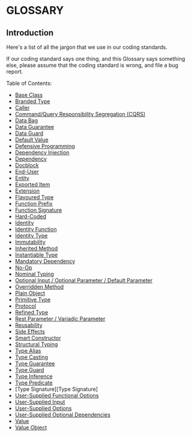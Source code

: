 # GLOSSARY

## Introduction

Here's a list of all the jargon that we use in our coding standards.

If our coding standard says one thing, and this Glossary says something else, please assume that the coding standard is wrong, and file a bug report.

Table of Contents:
- [Base Class][Base Class]
- [Branded Type][Branded Type]
- [Caller][Caller]
- [Command/Query Responsibility Segregation (CQRS)][CQRS]
- [Data Bag][Data Bag]
- [Data Guarantee][Data Guarantee]
- [Data Guard][Data Guard]
- [Default Value][Default Value]
- [Defensive Programming][Defensive Programming]
- [Dependency Injection][Dependency Injection]
- [Dependency][Dependency]
- [Docblock][Docblock]
- [End-User][End-User]
- [Entity][Entity]
- [Exported Item][Exported Item]
- [Extension][Extension]
- [Flavoured Type][Flavoured Type]
- [Function Prefix][Function Prefix]
- [Function Signature][Function Signature]
- [Hard-Coded][Hard-Coded]
- [Identity][Identity]
- [Identity Function][Identity Function]
- [Identity Type][Identity Type]
- [Immutability][Immutability]
- [Inherited Method][Inherited Method]
- [Instantiable Type][Instantiable Type]
- [Mandatory Dependency][Mandatory Dependency]
- [No-Op][No-Op]
- [Nominal Typing][Nominal Typing]
- [Optional Input / Optional Parameter / Default Parameter][Optional Input]
- [Overridden Method][Overridden Method]
- [Plain Object][Plain Object]
- [Primitive Type][Primitive Type]
- [Protocol][Protocol]
- [Refined Type][Refined Type]
- [Rest Parameter / Variadic Parameter][Rest Parameter]
- [Reusability][Reusability]
- [Side Effects][Side Effects]
- [Smart Constructor][Smart Constructor]
- [Structural Typing][Structural Typing]
- [Type Alias][Type Alias]
- [Type Casting][Type Casting]
- [Type Guarantee][Type Guarantee]
- [Type Guard][Type Guard]
- [Type Inference][Type Inference]
- [Type Predicate][Type Predicate]
- [Type Signature][Type Signature]
- [User-Supplied Functional Options][User-Supplied Functional Options]
- [User-Supplied Input][User-Supplied Input]
- [User-Supplied Options][User-Supplied Options]
- [User-Supplied Optional Dependencies][User-Supplied Optional Dependencies]
- [Value][Value]
- [Value Object][Value Object]

[ADOPTION]: ../impacted-areas/ADOPTION.md
[CONTRIBUTIONS]: ../impacted-areas/CONTRIBUTIONS.md
[CORRECTNESS]: ../impacted-areas/CORRECTNESS.md
[GOVERNANCE]: ../impacted-areas/GOVERNANCE.md
[PROJECT-MAINTENANCE]: ../impacted-areas/PROJECT-MAINTENANCE.md
[ROBUSTNESS]: ../impacted-areas/ROBUSTNESS.md
[SECURITY]: ../impacted-areas/SECURITY.md
[TESTABILITY]: ../impacted-areas/TESTABILITY.md
[Base Class]: ./base-class.md
[Branded Type]: ./branded-type.md
[Caller]: ./caller.md
[CQRS]: ./CQRS.md
[Data Bag]: ./data-bag.md
[Data Guard]: ./data-guard.md
[Data Guarantee]: ./data-guarantee.md
[Default Value]: ./default-value.md
[Defensive Programming]: ./defensive-programming.md
[Dependency]: ./dependency.md
[Dependency Injection]: ./dependency-injection.md
[Docblock]: ./docblock.md
[End-User]: ./end-user.md
[Entity]: ./entity.md
[Exported Item]: ./exported-item.md
[Extension]: ./extension.md
[Flavoured Type]: ./flavoured-type.md
[Function Prefix]: ./function-prefix.md
[Function Signature]: ./function-signature.md
[Hard-Coded]: ./hard-coded.md
[Identity]: ./identity.md
[Identity Function]: ./identity-function.md
[Identity Type]: ./identity-type.md
[Immutability]: ./immutability.md
[Inherited Method]: ./inherited-method.md
[Instantiable Type]: ./instantiable-type.md
[Mandatory Dependency]: ./mandatory-dependency.md
[No-Op]: ./no-op.md
[Nominal Typing]: ./nominal-typing.md
[Optional Input]: ./optional-input.md
[Overridden Method]: ./overridden-method.md
[Plain Object]: ./plain-object.md
[Primitive Type]: ./primitive-type.md
[Protocol]: ./protocol.md
[Refined Type]: ./refined-type.md
[Rest Parameter]: ./rest-parameter.md
[Reusability]: ./reusability.md
[Side Effects]: ./side-effects.md
[Smart Constructor]: ./smart-constructor.md
[Structural Typing]: ./structural-typing.md
[Type Alias]: ./type-alias.md
[Type Casting]: ./type-casting.md
[Type Guarantee]: ./type-guarantee.md
[Type Guard]: ./type-guard.md
[Type Inference]: ./type-inference.md
[Type Predicate]: ./type-predicate.md
[User-Supplied Functional Options]: ./user-supplied-functional-options.md
[User-Supplied Input]: ./user-supplied-input.md
[User-Supplied Options]: ./user-supplied-options.md
[User-Supplied Optional Dependencies]: ./user-supplied-optional-dependencies.md
[Value]: ./value.md
[Value Object]: ./value-object.md
